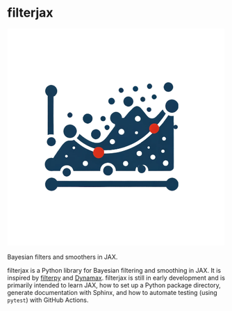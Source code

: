 # filterjax

![Logo](/docs/logos/filterjax_dalle.png)

Bayesian filters and smoothers in JAX.

filterjax is a Python library for Bayesian filtering and smoothing in JAX. It is inspired by [filterpy](https://github.com/rlabbe/filterpy) and [Dynamax](https://github.com/probml/dynamax). filterjax is still in early development and is primarily intended to learn JAX, how to set up a Python package directory, generate documentation with Sphinx, and how to automate testing (using `pytest`) with GitHub Actions.